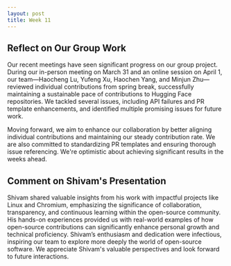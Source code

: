 ```yaml
---
layout: post
title: Week 11
---
```

## Reflect on Our Group Work
Our recent meetings have seen significant progress on our group project. During our in-person meeting on March 31 and an online session on April 1, our team—Haocheng Lu, Yufeng Xu, Haochen Yang, and Minjun Zhu—reviewed individual contributions from spring break, successfully maintaining a sustainable pace of contributions to Hugging Face repositories. We tackled several issues, including API failures and PR template enhancements, and identified multiple promising issues for future work.

<!-- more -->
Moving forward, we aim to enhance our collaboration by better aligning individual contributions and maintaining our steady contribution rate. We are also committed to standardizing PR templates and ensuring thorough issue referencing. We're optimistic about achieving significant results in the weeks ahead.



## Comment on Shivam's Presentation

Shivam shared valuable insights from his work with impactful projects like Linux and Chromium, emphasizing the significance of collaboration, transparency, and continuous learning within the open-source community. His hands-on experiences provided us with real-world examples of how open-source contributions can significantly enhance personal growth and technical proficiency. Shivam’s enthusiasm and dedication were infectious, inspiring our team to explore more deeply the world of open-source software. We appreciate Shivam's valuable perspectives and look forward to future interactions.

